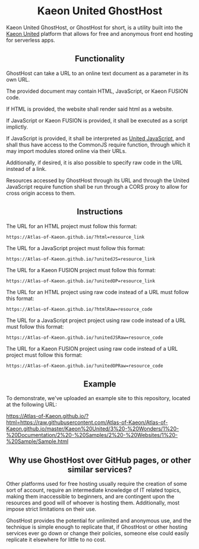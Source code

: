 <h1 align="center">Kaeon United GhostHost</h1>

Kaeon United GhostHost,
or GhostHost for short,
is a utility built into the [Kaeon United](https://github.com/Atlas-of-Kaeon/Atlas-of-Kaeon.github.io/blob/master/Kaeon%20United/3%20-%20Wonders/1%20-%20Documentation/README.md) platform that allows for free and anonymous front end hosting for serverless apps.

<h2 align="center">Functionality</h2>

GhostHost can take a URL to an online text document as a parameter in its own URL.

The provided document may contain HTML,
JavaScript,
or Kaeon FUSION code.

If HTML is provided,
the website shall render said html as a website.

If JavaScript or Kaeon FUSION is provided,
it shall be executed as a script implictly.

If JavaScript is provided,
it shall be interpreted as [United JavaScript](https://github.com/Atlas-of-Kaeon/Atlas-of-Kaeon.github.io/blob/master/Kaeon%20United/3%20-%20Wonders/1%20-%20Documentation/README.md#united-javascript),
and shall thus have access to the CommonJS require function,
through which it may import modules stored online via their URLs.

Additionally,
if desired,
it is also possible to specify raw code in the URL instead of a link.

Resources accessed by GhostHost through its URL and through the United JavaScript require function shall be run through a CORS proxy to allow for cross origin access to them.

<h2 align="center">Instructions</h2>

The URL for an HTML project must follow this format:

    https://Atlas-of-Kaeon.github.io/?html=resource_link

The URL for a JavaScript project must follow this format:

    https://Atlas-of-Kaeon.github.io/?unitedJS=resource_link

The URL for a Kaeon FUSION project must follow this format:

    https://Atlas-of-Kaeon.github.io/?unitedOP=resource_link

The URL for an HTML project using raw code instead of a URL must follow this format:

    https://Atlas-of-Kaeon.github.io/?htmlRaw=resource_code

The URL for a JavaScript project project using raw code instead of a URL must follow this format:

    https://Atlas-of-Kaeon.github.io/?unitedJSRaw=resource_code

The URL for a Kaeon FUSION project using raw code instead of a URL project must follow this format:

    https://Atlas-of-Kaeon.github.io/?unitedOPRaw=resource_code

<h2 align="center">Example</h2>

To demonstrate,
we've uploaded an example site to this repository, located at the following URL:

<a href="https://Atlas-of-Kaeon.github.io/?html=https://raw.githubusercontent.com/Atlas-of-Kaeon/Atlas-of-Kaeon.github.io/master/Kaeon%20United/3%20-%20Wonders/1%20-%20Documentation/2%20-%20Samples/2%20-%20Websites/1%20-%20Sample/Sample.html">https://Atlas-of-Kaeon.github.io/?html=https://raw.githubusercontent.com/Atlas-of-Kaeon/Atlas-of-Kaeon.github.io/master/Kaeon%20United/3%20-%20Wonders/1%20-%20Documentation/2%20-%20Samples/2%20-%20Websites/1%20-%20Sample/Sample.html</a>

<h2 align="center">Why use GhostHost over GitHub pages, or other similar services?</h2>

Other platforms used for free hosting usually require the creation of some sort of account,
require an intermediate knowledge of IT related topics,
making them inaccessible to beginners,
and are contingent upon the resources and good will of whoever is hosting them.
Additionally,
most impose strict limitations on their use.

GhostHost provides the potential for unlimited and anonymous use,
and the technique is simple enough to replicate that,
if GhostHost or other hosting services ever go down or change their policies,
someone else could easily replicate it elsewhere for little to no cost.